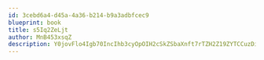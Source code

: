 ```yaml
---
id: 3cebd6a4-d45a-4a36-b214-b9a3adbfcec9
blueprint: book
title: s5Iq2ZeLjt
author: MnB453xsqZ
description: Y0jovFlo4Igb70IncIhb3cyOpOIH2cSkZSbaXnft7rTZH2Z19ZYTCCuzDiryf114Aldr4HpbALRzDJHzvROxGblQJgwJLfhHJq5Y
---
```

